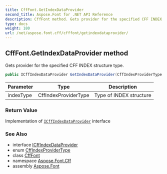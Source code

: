 ```yaml
---
title: CffFont.GetIndexDataProvider
second_title: Aspose.Font for .NET API Reference
description: CffFont method. Gets provider for the specified CFF INDEX structure type
type: docs
weight: 180
url: /net/aspose.font.cff/cfffont/getindexdataprovider/
---
```

## CffFont.GetIndexDataProvider method

Gets provider for the specified CFF INDEX structure type.

```csharp
public ICffIndexDataProvider GetIndexDataProvider(CffIndexProviderType indexType)
```

| Parameter | Type | Description |
| --- | --- | --- |
| indexType | CffIndexProviderType | Type of INDEX structure |

### Return Value

Implementation of [`ICffIndexDataProvider`](../../../aspose.font.cffdataproviders/icffindexdataprovider/) interface

### See Also

* interface [ICffIndexDataProvider](../../../aspose.font.cffdataproviders/icffindexdataprovider/)
* enum [CffIndexProviderType](../../../aspose.font.cffdataproviders/cffindexprovidertype/)
* class [CffFont](../)
* namespace [Aspose.Font.Cff](../../../aspose.font.cff/)
* assembly [Aspose.Font](../../../)


